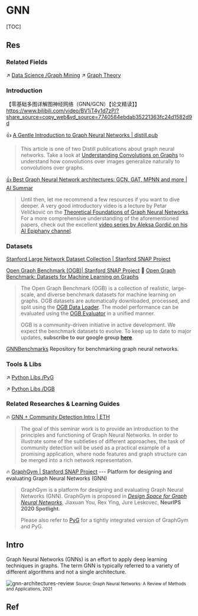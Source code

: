 # GNN

[TOC]



## Res
### Related Fields
↗ [Data Science /Graph Mining](../../../../Data%20Science/⛏️%20Data%20Mining/Graph%20Mining/Graph%20Mining.md)
↗ [Graph Theory](../../../../🔑%20CS_Core/🧮%20Math%20for%20CS/🎢%20Discrete%20Mathematics/Graph%20Theory/Graph%20Theory.md)


### Introduction
【零基础多图详解图神经网络（GNN/GCN）【论文精读】】 https://www.bilibili.com/video/BV1iT4y1d7zP/?share_source=copy_web&vd_source=7740584ebdab35221363fc24d1582d9d

👍 [A Gentle Introduction to Graph Neural Networks | distill.pub](https://distill.pub/2021/gnn-intro/)

> This article is one of two Distill publications about graph neural networks. Take a look at [Understanding Convolutions on Graphs](https://distill.pub/2021/understanding-gnns/) to understand how convolutions over images generalize naturally to convolutions over graphs.


[👍 Best Graph Neural Network architectures: GCN, GAT, MPNN and more | AI Summar](https://theaisummer.com/gnn-architectures/)

> Until then, let me recommend a few resources if you want to dive deeper. A very good introductory video is a lecture by Petar Veličković on the [Theoretical Foundations of Graph Neural Networks](https://www.youtube.com/watch?v=uF53xsT7mjc). For a more comprehensive understanding of the aforementioned papers, check out the excellent [video series by Aleksa Gordić on his AI Epiphany channel](https://www.youtube.com/playlist?list=PLBoQnSflObckArGNhOcNg7lQG_f0ZlHF5).


### Datasets
[Stanford Large Network Dataset Collection | Stanford SNAP Project](http://snap.stanford.edu/data/)

[Open Graph Benchmark (OGB)| Stanford SNAP Project](https://github.com/snap-stanford/ogb)
📄 [Open Graph Benchmark: Datasets for Machine Learning on Graphs](https://arxiv.org/abs/2005.00687)

> The Open Graph Benchmark (OGB) is a collection of realistic, large-scale, and diverse benchmark datasets for machine learning on graphs. OGB datasets are automatically downloaded, processed, and split using the [OGB Data Loader](https://ogb.stanford.edu/docs/home/#dataloader). The model performance can be evaluated using the [OGB Evaluator](https://ogb.stanford.edu/docs/home/#evaluator) in a unified manner.   
> 
> OGB is a community-driven initiative in active development. We expect the benchmark datasets to evolve. To keep up to date to major updates, **subscribe to our google group [here](https://groups.google.com/forum/#!forum/open-graph-benchmark)**.

[GNNBenchmarks](https://github.com/graphdeeplearning/benchmarking-gnns)
Repository for benchmarking graph neural networks.


### Tools & Libs
↗ [Python Libs /PyG](../../../../🔑%20CS_Core/👩‍💻%20Languages%20Programming/Interpreted%20Languages/Python/Python%20Libs/PyG/PyG.md)

↗ [Python Libs /DGB](../../../../🔑%20CS_Core/👩‍💻%20Languages%20Programming/Interpreted%20Languages/Python/Python%20Libs/DGB/DGB.md)


### Related Researches & Learning Guides
🔥 [GNN + Community Detection Intro | ETH](https://github.com/adrian-lison/gnn-community-detection)

> The goal of this seminar work is to provide an introduction to the principles and functioning of Graph Neural Networks. In order to illustrate some of the subtleties of different approaches, the task of community detection will be used as a practical example of a promising application, where node features and graph structure can be merged into a rich network representation.


🔥 [GraphGym | Stanford SNAP Project](https://github.com/snap-stanford/GraphGym) --- Platform for designing and evaluating Graph Neural Networks (GNN)

> GraphGym is a platform for designing and evaluating Graph Neural Networks (GNN). GraphGym is proposed in _[Design Space for Graph Neural Networks](https://arxiv.org/abs/2011.08843)_, Jiaxuan You, Rex Ying, Jure Leskovec, **NeurIPS 2020 Spotlight**.
> 
> Please also refer to [PyG](https://www.pyg.org/) for a tightly integrated version of GraphGym and PyG.



## Intro
Graph Neural Networks (GNNs) is an effort to apply deep learning techniques in graphs. The term GNN is typically referred to a variety of different algorithms and not a single architecture.

![gnn-architectures-review](https://theaisummer.com/static/4ce0369b5414edb9f0c0859eb06ca93b/5a190/gnn-architectures-review.png "gnn-architectures-review")
<small>Source: Graph Neural Networks: A Review of Methods and Applications, 2021</small>



## Ref
[Graph Neural Network and Some of GNN Applications: Everything You Need to Know | Neptune.ai]: https://neptune.ai/blog/graph-neural-network-and-some-of-gnn-applications

[Graph Convolutional Networks: Introduction to GNNs]: https://mlabonne.github.io/blog/intrognn/

[A Comprehensive Introduction to Graph Neural Networks (GNNs)]: https://www.datacamp.com/tutorial/comprehensive-introduction-graph-neural-networks-gnns-tutorial

[Graph Neural Networks (GNN, GAE, STGNN)]: https://jonathan-hui.medium.com/graph-neural-networks-gnn-gae-stgnn-1ac0b5c99550


